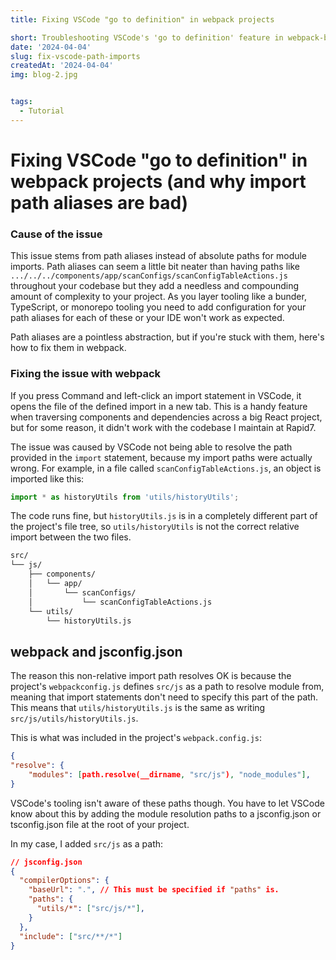 ```yaml
---
title: Fixing VSCode "go to definition" in webpack projects

short: Troubleshooting VSCode's 'go to definition' feature in webpack-based projects
date: '2024-04-04'
slug: fix-vscode-path-imports
createdAt: '2024-04-04'
img: blog-2.jpg


tags:
  - Tutorial
---
```


# Fixing VSCode "go to definition" in webpack projects (and why import path aliases are bad)

### Cause of the issue 
This issue stems from path aliases instead of absolute paths for module imports. Path aliases can seem a little bit neater than having paths like `.../../../components/app/scanConfigs/scanConfigTableActions.js` throughout your codebase but they add a needless and compounding amount of complexity to your project. As you layer tooling like a bunder, TypeScript, or monorepo tooling you need to add configuration for your path aliases for each of these or your IDE won't work as expected. 

Path aliases are a pointless abstraction, but if you're stuck with them, here's how to fix them in webpack. 

### Fixing the issue with webpack
If you press Command and left-click an import statement in VSCode, it opens the file of the defined import in a new tab. This is a handy feature when traversing components and dependencies across a big React project, but for some reason, it didn't work with the codebase I maintain at Rapid7. 

The issue was caused by VSCode not being able to resolve the path provided in the `import` statement, because my import paths were actually wrong. For example, in a file called `scanConfigTableActions.js`, an object is imported like this:

```js
import * as historyUtils from 'utils/historyUtils';
```

The code runs fine, but `historyUtils.js` is in a completely different part of the project's file tree, so `utils/historyUtils` is not the correct relative import between the two files.

```txt
src/
└── js/
    ├── components/
    │   └── app/
    │       └── scanConfigs/
    │           └── scanConfigTableActions.js
    └── utils/
        └── historyUtils.js
```

## webpack and jsconfig.json
The reason this non-relative import path resolves OK is because the project's `webpackconfig.js` defines `src/js` as a path to resolve module from, meaning that import statements don't need to specify this part of the path. This means that `utils/historyUtils.js` is the same as writing `src/js/utils/historyUtils.js`.

This is what was included in the project's `webpack.config.js`:

```json
{
"resolve": {
    "modules": [path.resolve(__dirname, "src/js"), "node_modules"],
}
```

VSCode's tooling isn't aware of these paths though. You have to let VSCode know about this by adding the module resolution paths to a jsconfig.json or tsconfig.json file at the root of your project.

In my case, I added `src/js` as a path:
```json
// jsconfig.json
{
  "compilerOptions": {
    "baseUrl": ".", // This must be specified if "paths" is.
    "paths": {
      "utils/*": ["src/js/*"],
    }
  },
  "include": ["src/**/*"]
}
```
